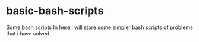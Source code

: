 # basic-bash-scripts
Some bash scripts
In here i will store some simpler bash scripts of problems that i have solved. 
